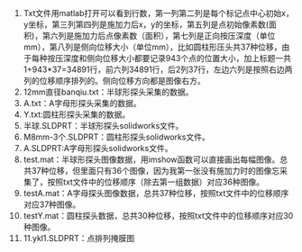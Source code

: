   1.  Txt文件用matlab打开可以看到行数，第一列第二列是每个标记点中心初始x，y坐标，第三列第四列是施加力后x，y的坐标，第五列是点初始像素数(面积)，第六列是施加力后点像素数（面积），第七列是正向按压深度（单位mm），第八列是侧向位移大小（单位mm），比如圆柱形压头共37种位移，由于每种按压深度和侧向位移大小都要记录943个点的位置大小，加上标题一共1+943*37=34891行，前六列34891行，后2列37行，左边六列是按照右边两列的位移顺序排列的。侧向位移方向都是图像右方。
  2.  12mm直径banqiu.txt：半球形探头采集的数据。
  3.  A.txt：A字母形探头采集的数据。
  4.  Y.txt:圆柱形探头采集的数据。
  5.  半球.SLDPRT：半球形探头solidworks文件。
  6.  M8mm-3个.SLDPRT：圆柱形探头solidworks文件。
  7.  A.SLDPRT:A字母形探头solidworks文件。
  8.  test.mat：半球形探头图像数据，用imshow函数可以直接画出每幅图像。总共37种位移，但里面只有36个图像，因为我第一张没有施加力时的图像忘采集了，按照txt文件中的位移顺序（除去第一组数据）对应36种图像。
  9.  testA.mat：A字母探头图像数据，总共37种位移，按照txt文件中的位移顺序对应37种图像。
  10.  testY.mat：圆柱探头数据，总共30种位移，按照txt文件中的位移顺序对应30种图像。
  11.  11.ykl1.SLDPRT：点排列掩膜图

